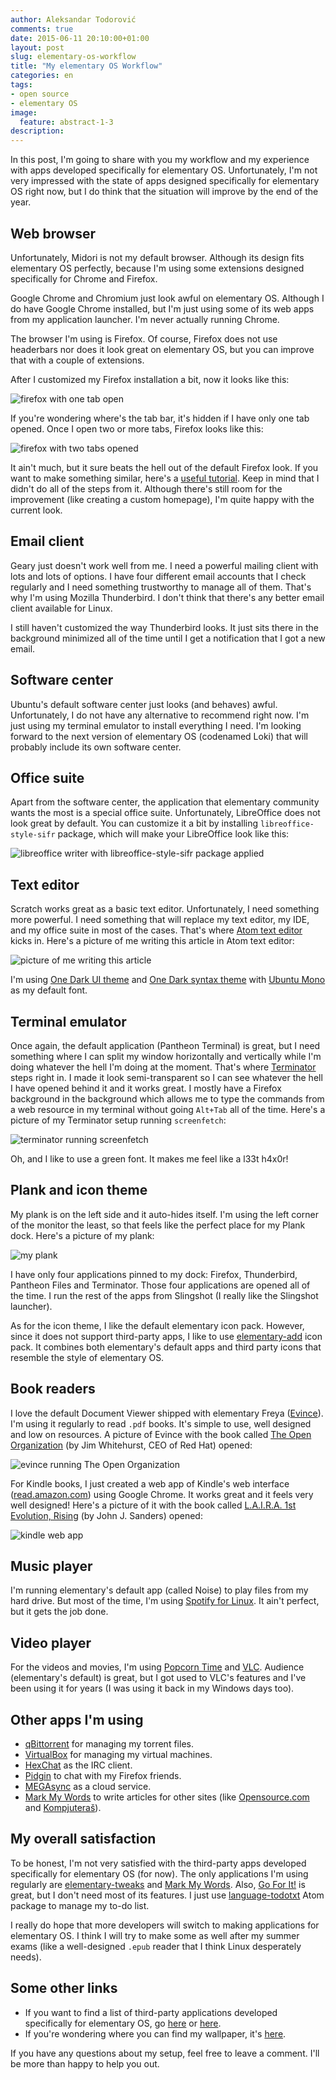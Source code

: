 ```yaml
---
author: Aleksandar Todorović
comments: true
date: 2015-06-11 20:10:00+01:00
layout: post
slug: elementary-os-workflow
title: "My elementary OS Workflow"
categories: en
tags:
- open source
- elementary OS
image:
  feature: abstract-1-3
description:
---
```


In this post, I'm going to share with you my workflow and my experience with apps developed specifically for elementary OS. Unfortunately, I'm not very impressed with the state of apps designed specifically for elementary OS right now, but I do think that the situation will improve by the end of the year.

## Web browser

Unfortunately, Midori is not my default browser. Although its design fits elementary OS perfectly, because I'm using some extensions designed specifically for Chrome and Firefox.

Google Chrome and Chromium just look awful on elementary OS. Although I do have Google Chrome installed, but I'm just using some of its web apps from my application launcher. I'm never actually running Chrome.

The browser I'm using is Firefox. Of course, Firefox does not use headerbars nor does it look great on elementary OS, but you can improve that with a couple of extensions.

After I customized my Firefox installation a bit, now it looks like this:

![firefox with one tab open](http://i.imgur.com/IjDBtdQ.png)

If you're wondering where's the tab bar, it's hidden if I have only one tab opened. Once I open two or more tabs, Firefox looks like this:

![firefox with two tabs opened](http://i.imgur.com/J2b9UKi.png)

It ain't much, but it sure beats the hell out of the default Firefox look. If you want to make something similar, here's a [useful tutorial](https://github.com/chpii/Headerbar). Keep in mind that I didn't do all of the steps from it. Although there's still room for the improvement (like creating a custom homepage), I'm quite happy with the current look.

## Email client

Geary just doesn't work well from me. I need a powerful mailing client with lots and lots of options. I have four different email accounts that I check regularly and I need something trustworthy to manage all of them. That's why I'm using Mozilla Thunderbird. I don't think that there's any better email client available for Linux.

I still haven't customized the way Thunderbird looks. It just sits there in the background minimized all of the time until I get a notification that I got a new email.

## Software center

Ubuntu's default software center just looks (and behaves) awful. Unfortunately, I do not have any alternative to recommend right now. I'm just using my terminal emulator to install everything I need. I'm looking forward to the next version of elementary OS (codenamed Loki) that will probably include its own software center.

## Office suite

Apart from the software center, the application that elementary community wants the most is a special office suite. Unfortunately, LibreOffice does not look great by default. You can customize it a bit by installing `libreoffice-style-sifr` package, which will make your LibreOffice look like this:

![libreoffice writer with libreoffice-style-sifr package applied](http://i.imgur.com/BigvEsP.png)

## Text editor

Scratch works great as a basic text editor. Unfortunately, I need something more powerful. I need something that will replace my text editor, my IDE, and my office suite in most of the cases. That's where [Atom text editor](https://atom.io/) kicks in. Here's a picture of me writing this article in Atom text editor:

![picture of me writing this article](http://i.imgur.com/sEaWni7.png)

I'm using [One Dark UI theme](https://atom.io/themes/one-dark-ui) and [One Dark syntax theme](https://atom.io/themes/one-dark-syntax) with [Ubuntu Mono](https://www.google.com/fonts/specimen/Ubuntu+Mono) as my default font.

## Terminal emulator

Once again, the default application (Pantheon Terminal) is great, but I need something where I can split my window horizontally and vertically while I'm doing whatever the hell I'm doing at the moment. That's where [Terminator](http://gnometerminator.blogspot.com/p/introduction.html) steps right in. I made it look semi-transparent so I can see whatever the hell I have opened behind it and it works great. I mostly have a Firefox background in the background which allows me to type the commands from a web resource in my terminal without going `Alt+Tab` all of the time. Here's a picture of my Terminator setup running `screenfetch`:

![terminator running screenfetch](http://i.imgur.com/Zcs8sj1.png)

Oh, and I like to use a green font. It makes me feel like a l33t h4x0r!

## Plank and icon theme

My plank is on the left side and it auto-hides itself. I'm using the left corner of the monitor the least, so that feels like the perfect place for my Plank dock. Here's a picture of my plank:

![my plank](http://i.imgur.com/ILUvZ15.png)

I have only four applications pinned to my dock: Firefox, Thunderbird, Pantheon Files and Terminator. Those four applications are opened all of the time. I run the rest of the apps from Slingshot (I really like the Slingshot launcher).

As for the icon theme, I like the default elementary icon pack. However, since it does not support third-party apps, I like to use [elementary-add](https://github.com/varlesh/elementary-add) icon pack. It combines both elementary's default apps and third party icons that resemble the style of elementary OS.

## Book readers

I love the default Document Viewer shipped with elementary Freya ([Evince](https://wiki.gnome.org/Apps/Evince)). I'm using it regularly to read `.pdf` books. It's simple to use, well designed and low on resources. A picture of Evince with the book called [The Open Organization](http://opensource.com/open-organization) (by Jim Whitehurst, CEO of Red Hat) opened:

![evince running The Open Organization](http://i.imgur.com/xnlevw8.png)

For Kindle books, I just created a web app of Kindle's web interface ([read.amazon.com](https://read.amazon.com/)) using Google Chrome. It works great and it feels very well designed! Here's a picture of it with the book called [L.A.I.R.A. 1st Evolution, Rising](http://www.amazon.com/L-I-R-1st-Evolution-Rising-ebook/dp/B00N9O7SCC/) (by John J. Sanders) opened:

![kindle web app](http://i.imgur.com/7XQ7kvO.png)

## Music player

I'm running elementary's default app (called Noise) to play files from my hard drive. But most of the time, I'm using [Spotify for Linux](https://www.spotify.com/us/download/linux/). It ain't perfect, but it gets the job done.

## Video player

For the videos and movies, I'm using [Popcorn Time](https://popcorntime.io/) and [VLC](http://www.videolan.org/vlc/). Audience (elementary's default) is great, but I got used to VLC's features and I've been using it for years (I was using it back in my Windows days too).

## Other apps I'm using

* [qBittorrent](http://www.qbittorrent.org/) for managing my torrent files.
* [VirtualBox](https://www.virtualbox.org/) for managing my virtual machines.
* [HexChat](https://hexchat.github.io/) as the IRC client.
* [Pidgin](http://pidgin.im/) to chat with my Firefox friends.
* [MEGAsync](https://mega.co.nz/) as a cloud service.
* [Mark My Words](https://github.com/voldyman/MarkMyWords) to write articles for other sites (like [Opensource.com](http://opensource.com/) and [Kompjuteraš](http://kompjuteras.com/)).

## My overall satisfaction

To be honest, I'm not very satisfied with the third-party apps developed specifically for elementary OS (for now). The only applications I'm using regularly are [elementary-tweaks](https://launchpad.net/elementary-tweaks) and [Mark My Words](https://github.com/voldyman/MarkMyWords). Also, [Go For It!](http://manuel-kehl.de/projects/go-for-it/) is great, but I don't need most of its features. I just use [language-todotxt](https://atom.io/packages/language-todotxt) Atom package to manage my to-do list.

I really do hope that more developers will switch to making applications for elementary OS. I think I will try to make some as well after my summer exams (like a well-designed `.epub` reader that I think Linux desperately needs).

## Some other links

* If you want to find a list of third-party applications developed specifically for elementary OS, go [here](https://quassy.github.io/elementary-apps/) or [here](http://madeforelementary.tumblr.com/).
* If you're wondering where you can find my wallpaper, it's [here](http://hdw.eweb4.com/out/976720.html).

If you have any questions about my setup, feel free to leave a comment. I'll be more than happy to help you out.
